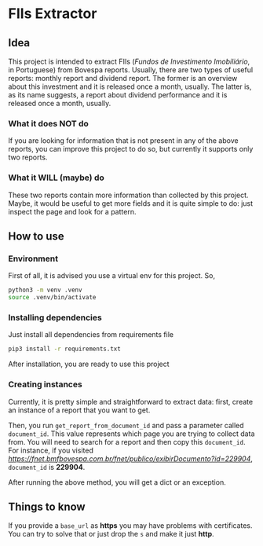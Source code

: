 # FIIs Extractor

## Idea

This project is intended to extract FIIs (*Fundos de Investimento Imobiliário*, in Portuguese) from Bovespa reports. Usually, there are two types of useful reports: monthly report and dividend report. The former is an overview about this investment and it is released once a month, usually. The latter is, as its name suggests, a report about dividend performance and it is released once a month, usually.

### What it does NOT do

If you are looking for information that is not present in any of the above reports, you can improve this project to do so, but currently it supports only two reports.

### What it WILL (maybe) do

These two reports contain more information than collected by this project. Maybe, it would be useful to get more fields and it is quite simple to do: just inspect the page and look for a pattern.

## How to use

### Environment

First of all, it is advised you use a virtual env for this project. So,
```sh
python3 -m venv .venv
source .venv/bin/activate
```

### Installing dependencies

Just install all dependencies from requirements file
```sh
pip3 install -r requirements.txt
```
After installation, you are ready to use this project

### Creating instances

Currently, it is pretty simple and straightforward to extract data: first, create an instance of a report that you want to get.

Then, you run `get_report_from_document_id` and pass a parameter called `document_id`. This value represents which page you are trying to collect data from. You will need to search for a report and then copy this `document_id`. For instance, if you visited *https://fnet.bmfbovespa.com.br/fnet/publico/exibirDocumento?id=229904*, `document_id` is **229904**.

After running the above method, you will get a dict or an exception.


## Things to know

If you provide a `base_url` as **https** you may have problems with certificates. You can try to solve that or just drop the `s` and make it just **http**.